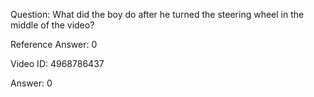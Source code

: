 Question: What did the boy do after he turned the steering wheel in the middle of the video?

Reference Answer: 0

Video ID: 4968786437

Answer: 0

